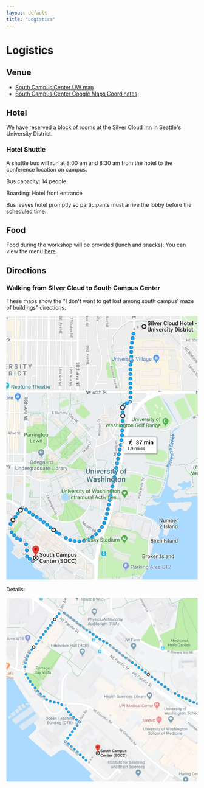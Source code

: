 ```yaml
---
layout: default
title: "Logistics"
---
```


# Logistics

## Venue

* [South Campus Center UW map](http://www.washington.edu/maps/print/?building=209)
* [South Campus Center Google Maps Coordinates](https://www.google.com/maps/place/South+Campus+Center+(SOCC)/@47.6494921,-122.3131204,17z/data=!3m1!4b1!4m5!3m4!1s0x549014ee985979b3:0x76193ba01e011bc3!8m2!3d47.6494921!4d-122.3109317)

## Hotel

We have reserved a block of rooms at the [Silver Cloud Inn](https://www.silvercloud.com/university/) in Seattle's University District.

### Hotel Shuttle

A shuttle bus will run at 8:00 am and 8:30 am from the hotel to the conference location on campus.

Bus capacity:  14 people

Boarding:  Hotel front entrance

Bus leaves hotel promptly so participants must arrive the lobby before the scheduled time.
 
## Food

Food during the workshop will be provided (lunch and snacks). You can view the menu [here](menu.pdf).

## Directions

### Walking from Silver Cloud to South Campus Center

These maps show the "I don't want to get lost among south campus' maze of buildings" directions:

![walking1](assets/walking1.jpg)

Details:

![walking2](assets/walking2.jpg)